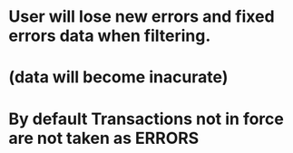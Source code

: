 

 # User will lose new errors and fixed errors data when filtering.
 # (data will become inacurate)

# By default Transactions not in force are not taken as ERRORS